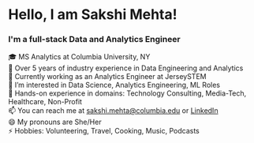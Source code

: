 # Hello, I am Sakshi Mehta!

### I'm a full-stack Data and Analytics Engineer
🎓 MS Analytics at Columbia University, NY<br />
🌱 Over 5 years of industry experience in Data Engineering and Analytics<br />
🏢 Currently working as an Analytics Engineer at JerseySTEM<br />
👀 I’m interested in Data Science, Analytics Engineering, ML Roles<br />
💼 Hands-on experience in domains: Technology Consulting, Media-Tech, Healthcare, Non-Profit<br />
📫 You can reach me at sakshi.mehta@columbia.edu or [LinkedIn](https://www.linkedin.com/in/sakshimehta14/)<br />
😄 My pronouns are She/Her<br />
⚡ Hobbies: Volunteering, Travel, Cooking, Music, Podcasts 
